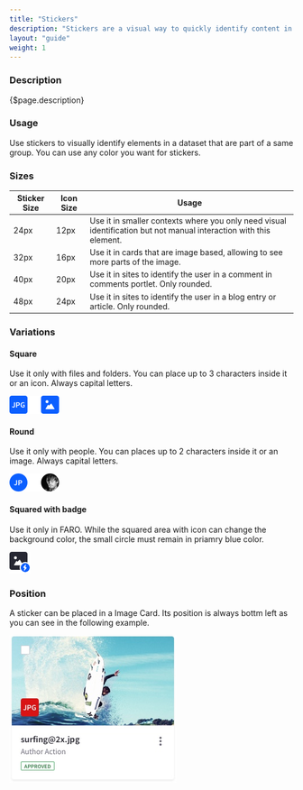```yaml
---
title: "Stickers"
description: "Stickers are a visual way to quickly identify content in a different way than badges and labels."
layout: "guide"
weight: 1
---
```


### Description

{$page.description}

### Usage
Use stickers to visually identify elements in a dataset that are part of a same group. You can use any color you want for stickers.

### Sizes

| Sticker Size | Icon Size | Usage |
| ------------ | --------- | ----- |
| 24px | 12px | Use it in smaller contexts where you only need visual identification but not manual interaction with this element. |
| 32px | 16px | Use it in cards that are image based, allowing to see more parts of the image. |
| 40px | 20px | Use it in sites to identify the user in a comment in comments portlet. Only rounded.|
| 48px | 24px | Use it in sites to identify the user in a blog entry or article. Only rounded.|

### Variations

#### Square

Use it only with files and folders. You can place up to 3 characters inside it or an icon. Always capital letters.

![squared sticker](../../../images/StickerSquared.png)

#### Round

Use it only with people. You can places up to 2 characters inside it or an image. Always capital letters.

![rounded sticker](../../../images/StickerRounded.png)

#### Squared with badge

Use it only in FARO. While the squared area with icon can change the background color, the small circle must remain in priamry blue color.

![squared + badge sticker](../../../images/StickerSquared+Badge.png)

### Position
A sticker can be placed in a Image Card. Its position is always bottm left as you can see in the following example.

![sticker position example in Card Image](../../../images/CardImage.jpg)
